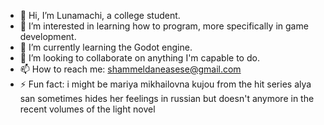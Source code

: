- 👋 Hi, I’m Lunamachi, a college student.
- 👀 I’m interested in learning how to program, more specifically in game development.
- 🌱 I’m currently learning the Godot engine.
- 💞️ I’m looking to collaborate on anything I'm capable to do.
- 📫 How to reach me: shammeldaneasese@gmail.com
- ⚡ Fun fact: i might be mariya mikhailovna kujou from the hit series alya san sometimes hides her feelings in russian but doesn't anymore in the recent volumes of the light novel

<!---
mariyamikhailovna/mariyamikhailovna is a ✨ special ✨ repository because its `README.md` (this file) appears on your GitHub profile.
You can click the Preview link to take a look at your changes.
--->
